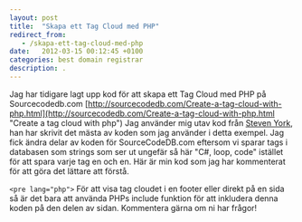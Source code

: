 ```yaml
---
layout: post
title:  "Skapa ett Tag Cloud med PHP"
redirect_from:
   - /skapa-ett-tag-cloud-med-php
date:   2012-03-15 00:12:45 +0100
categories: best domain registrar
description: .
---
```


Jag har tidigare lagt upp kod för att skapa ett Tag Cloud med PHP på Sourcecodedb.com [http://sourcecodedb.com/Create-a-tag-cloud-with-php.html](http://sourcecodedb.com/Create-a-tag-cloud-with-php.html "Create a tag cloud with php") Jag använder mig utav kod från [Steven York](http://stevenyork.com/tutorial/creating_accessible_tag_cloud_in_php_css_mysql), han har skrivit det mästa av koden som jag använder i detta exempel. Jag fick ändra delar av koden för SourceCodeDB.com eftersom vi sparar tags i databasen som strings som ser ut ungefär så här "C#, loop, code" istället för att spara varje tag en och en. Här är min kod som jag har kommenterat för att göra det lättare att förstå.

`<pre lang="php">` För att visa tag cloudet i en footer eller direkt på en sida så är det bara att använda PHPs include funktion för att inkludera denna koden på den delen av sidan. Kommentera gärna om ni har frågor!